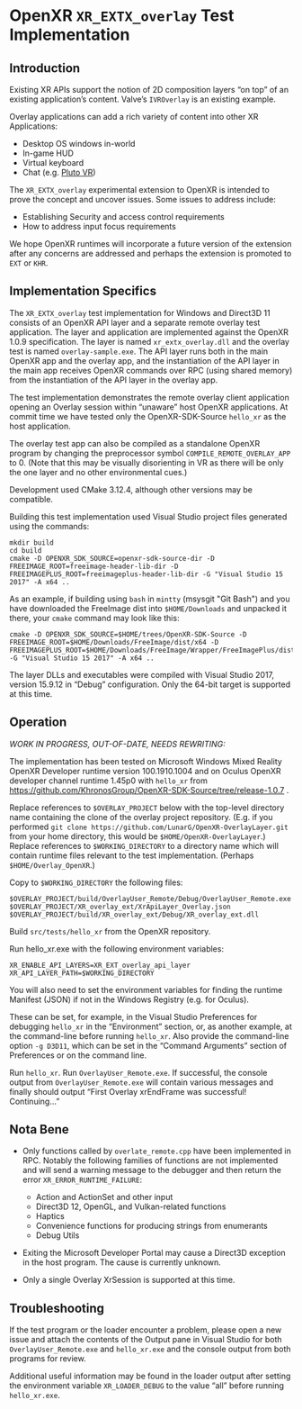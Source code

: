 # OpenXR `XR_EXTX_overlay` Test Implementation

## Introduction 

Existing XR APIs support the notion of 2D composition layers “on top” of an existing application’s content.  Valve’s `IVROverlay` is an existing example.

Overlay applications can add a rich variety of content into other XR Applications:
* Desktop OS windows in-world
* In-game HUD
* Virtual keyboard
* Chat (e.g. [Pluto VR](https://www.plutovr.com/))

The `XR_EXTX_overlay` experimental extension to OpenXR is intended to prove the concept and uncover issues.  Some issues to address include:
* Establishing Security and access control requirements
* How to address input focus requirements

We hope OpenXR runtimes will incorporate a future version of the extension after any concerns are addressed and perhaps the extension is promoted to `EXT` or `KHR`.

## Implementation Specifics

The `XR_EXTX_overlay` test implementation for Windows and Direct3D 11 consists of an OpenXR API layer and a separate remote overlay test application.  The layer and application are implemented against the OpenXR 1.0.9 specification.  The layer is named `xr_extx_overlay.dll` and the overlay test is named `overlay-sample.exe`.  The API layer runs both in the main OpenXR app and the overlay app, and the instantiation of the API layer in the main app receives OpenXR commands over RPC (using shared memory) from the instantiation of the API layer in the overlay app.

The test implementation demonstrates the remote overlay client application opening an Overlay session within “unaware” host OpenXR applications.  At commit time we have tested only the OpenXR-SDK-Source `hello_xr` as the host application.

The overlay test app can also be compiled as a standalone OpenXR program by changing the preprocessor symbol `COMPILE_REMOTE_OVERLAY_APP` to 0.  (Note that this may be visually disorienting in VR as there will be only the one layer and no other environmental cues.)

Development used CMake 3.12.4, although other versions may be compatible.

Building this test implementation used Visual Studio project files generated using the commands:

```
mkdir build
cd build
cmake -D OPENXR_SDK_SOURCE=openxr-sdk-source-dir -D FREEIMAGE_ROOT=freeimage-header-lib-dir -D FREEIMAGEPLUS_ROOT=freeimageplus-header-lib-dir -G "Visual Studio 15 2017" -A x64 ..
```

As an example, if building using `bash` in `mintty` (msysgit "Git Bash") and you have downloaded the FreeImage dist into `$HOME/Downloads` and unpacked it there, your `cmake` command may look like this:

```
cmake -D OPENXR_SDK_SOURCE=$HOME/trees/OpenXR-SDK-Source -D FREEIMAGE_ROOT=$HOME/Downloads/FreeImage/dist/x64 -D FREEIMAGEPLUS_ROOT=$HOME/Downloads/FreeImage/Wrapper/FreeImagePlus/dist/x64 -G "Visual Studio 15 2017" -A x64 ..
```

The layer DLLs and executables were compiled with Visual Studio 2017, version 15.9.12 in “Debug” configuration.  Only the 64-bit target is supported at this time.

## Operation

_WORK IN PROGRESS, OUT-OF-DATE, NEEDS REWRITING:_

The implementation has been tested on Microsoft Windows Mixed Reality OpenXR Developer runtime version 100.1910.1004 and on Oculus OpenXR developer channel runtime 1.45p0 with `hello_xr` from https://github.com/KhronosGroup/OpenXR-SDK-Source/tree/release-1.0.7 .

Replace references to `$OVERLAY_PROJECT` below with the top-level directory name containing the clone of the overlay project repository.  (E.g. if you performed `git clone https://github.com/LunarG/OpenXR-OverlayLayer.git` from your home directory, this would be `$HOME/OpenXR-OverlayLayer`.)  Replace references to `$WORKING_DIRECTORY` to a directory name which will contain runtime files relevant to the test implementation.  (Perhaps `$HOME/Overlay_OpenXR`.)

Copy to `$WORKING_DIRECTORY` the following files:

```
$OVERLAY_PROJECT/build/OverlayUser_Remote/Debug/OverlayUser_Remote.exe
$OVERLAY_PROJECT/XR_overlay_ext/XrApiLayer_Overlay.json
$OVERLAY_PROJECT/build/XR_overlay_ext/Debug/XR_overlay_ext.dll
```

Build `src/tests/hello_xr` from the OpenXR repository.

Run hello_xr.exe with the following environment variables:

```
XR_ENABLE_API_LAYERS=XR_EXT_overlay_api_layer
XR_API_LAYER_PATH=$WORKING_DIRECTORY
```

You will also need to set the environment variables for finding the runtime Manifest (JSON) if not in the Windows Registry (e.g. for Oculus).

These can be set, for example, in the Visual Studio Preferences for debugging `hello_xr` in the “Environment” section, or, as another example, at the command-line before running `hello_xr`.  Also provide the command-line option `-g D3D11`, which can be set in the “Command Arguments” section of Preferences or on the command line.

Run `hello_xr`.  Run `OverlayUser_Remote.exe`.  If successful, the console output from `OverlayUser_Remote.exe` will contain various messages and finally should output “First Overlay xrEndFrame was successful!  Continuing...”

## Nota Bene

* Only functions called by `overlate_remote.cpp` have been implemented in RPC.  Notably the following families of functions are not implemented and will send a warning message to the debugger and then return the error `XR_ERROR_RUNTIME_FAILURE`:
  * Action and ActionSet and other input
  * Direct3D 12, OpenGL, and Vulkan-related functions
  * Haptics 
  * Convenience functions for producing strings from enumerants
  * Debug Utils

* Exiting the Microsoft Developer Portal may cause a Direct3D exception in the host program.  The cause is currently unknown.

* Only a single Overlay XrSession is supported at this time.

## Troubleshooting

If the test program or the loader encounter a problem, please open a new issue and attach the contents of the Output pane in Visual Studio for both `OverlayUser_Remote.exe` and `hello_xr.exe` and the console output from both programs for review.

Additional useful information may be found in the loader output after setting the environment variable `XR_LOADER_DEBUG` to the value “all” before running `hello_xr.exe`.

